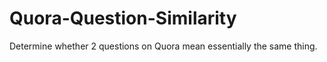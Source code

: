 # Quora-Question-Similarity
Determine whether 2 questions on Quora mean essentially the same thing.
